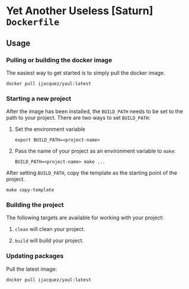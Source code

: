 Yet Another Useless [Saturn] `Dockerfile`
===

## Usage

### Pulling or building the docker image

The easiest way to get started is to simply pull the docker image.

    docker pull ijacquez/yaul:latest

### Starting a new project

After the image has been installed, the `BUILD_PATH` needs to be set to the path
to your project. There are two ways to set `BUILD_PATH`:

1. Set the environment variable

       export BUILD_PATH=<project-name>

2. Pass the name of your project as an environment variable to `make`:

       BUILD_PATH=<project-name> make ...

After setting `BUILD_PATH`, copy the template as the starting point of the
project.

    make copy-template

### Building the project

The following targets are available for working with your project:

1. `clean` will clean your project.

2. `build` will build your project.

### Updating packages

Pull the latest image:

    docker pull ijacquez/yaul:latest
